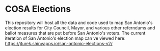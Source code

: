 # COSA Elections

This repository will host all the data and code used to map San Antonio's election results for City Council, Mayor, and various other referndums and ballot measures that are put before San Antonio's voters. The current iteration of San Antonio's election map can ve viewed here: https://jturek.shinyapps.io/san-antonio-elections-v2/
